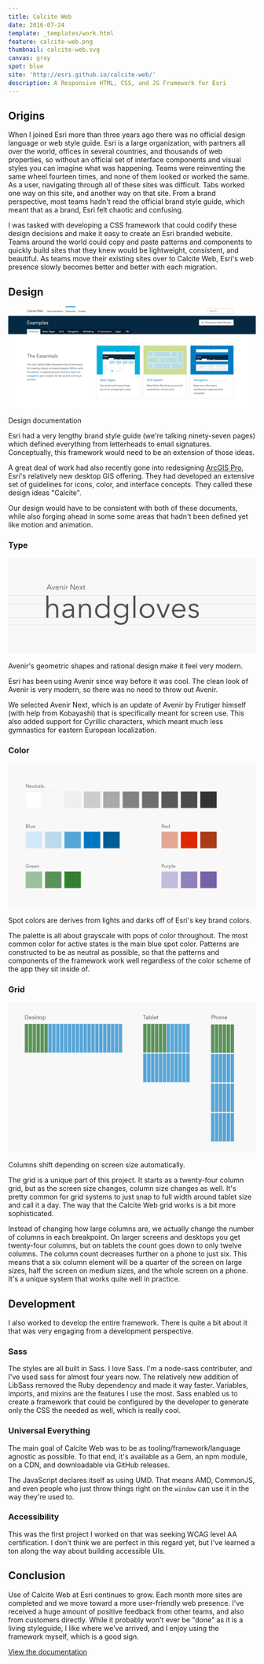 ```yaml
---
title: Calcite Web
date: 2016-07-24
template: _templates/work.html
feature: calcite-web.png
thumbnail: calcite-web.svg
canvas: gray
spot: blue
site: 'http://esri.github.io/calcite-web/'
description: A Responsive HTML, CSS, and JS Framework for Esri
---
```


## Origins

When I joined Esri more than three years ago there was no official design language or web style guide. Esri is a large organization, with partners all over the world, offices in several countries, and thousands of web properties, so without an official set of interface components and visual styles you can imagine what was happening. Teams were reinventing the same wheel fourteen times, and none of them looked or worked the same. As a user, navigating through all of these sites was difficult. Tabs worked one way on this site, and another way on that site. From a brand perspective, most teams hadn't read the official brand style guide, which meant that as a brand, Esri felt chaotic and confusing.

I was tasked with developing a CSS framework that could codify these design decisions and make it easy to create an Esri branded website. Teams around the world could copy and paste patterns and components to quickly build sites that they knew would be lightweight, consistent, and beautiful. As teams move their existing sites over to Calcite Web, Esri's web presence slowly becomes better and better with each migration.

## Design

<div class="browser" data-site="esri.github.io/examples/">
  <img class="browser-image" src="design.png" alt="Screenshot of examples documentation">
</div>
<p class="caption">Design documentation</p>

Esri had a very lengthy brand style guide (we're talking ninety-seven pages) which defined everything from letterheads to email signatures. Conceptually, this framework would need to be an extension of those ideas.

A great deal of work had also recently gone into redesigning [ArcGIS Pro](http://www.esri.com/en/software/arcgis-pro), Esri's relatively new desktop GIS offering. They had developed an extensive set of guidelines for icons, color, and interface concepts. They called these design ideas "Calcite".

Our design would have to be consistent with both of these documents, while also forging ahead in some some areas that hadn't been defined yet like motion and animation.

### Type

![Avenir specimen](handgloves.svg)
<p class="caption">Avenir's geometric shapes and rational design make it feel very modern.</p>

Esri has been using Avenir since way before it was cool. The clean look of Avenir is very modern, so there was no need to throw out Avenir.

We selected Avenir Next, which is an update of Avenir by Frutiger himself (with help from Kobayashi) that is specifically meant for screen use. This also added support for Cyrillic characters, which meant much less gymnastics for eastern European localization.

### Color

![Color Palette](palette.svg)
<p class="caption">Spot colors are derives from lights and darks off of Esri's key brand colors.</p>

The palette is all about grayscale with pops of color throughout. The most common color for active states is the main blue spot color. Patterns are constructed to be as neutral as possible, so that the patterns and components of the framework work well regardless of the color scheme of the app they sit inside of.

### Grid

![Grid diagram](grid.svg)
<p class="caption">Columns shift depending on screen size automatically.</p>

The grid is a unique part of this project. It starts as a twenty-four column grid, but as the screen size changes, column size changes as well. It's pretty common for grid systems to just snap to full width around tablet size and call it a day. The way that the Calcite Web grid works is a bit more sophisticated.

Instead of changing how large columns are, we actually change the number of columns in each breakpoint. On larger screens and desktops you get twenty-four columns, but on tablets the count goes down to only twelve columns. The column count decreases further on a phone to just six. This means that a six column element will be a quarter of the screen on large sizes, half the screen on medium sizes, and the whole screen on a phone. It's a unique system that works quite well in practice.

## Development

I also worked to develop the entire framework. There is quite a bit about it that was very engaging from a development perspective.

### Sass

The styles are all built in Sass. I love Sass. I'm a node-sass contributer, and I've used sass for almost four years now. The relatively new addition of LibSass removed the Ruby dependency and made it way faster. Variables, imports, and mixins are the features I use the most. Sass enabled us to create a framework that could be configured by the developer to generate only the CSS the needed as well, which is really cool.

### Universal Everything

The main goal of Calcite Web was to be as tooling/framework/language agnostic as possible. To that end, it's available as a Gem, an npm module, on a CDN, and downloadable via GitHub releases.

The JavaScript declares itself as using UMD. That means AMD, CommonJS, and even people who just throw things right on the `window` can use it in the way they're used to.

### Accessibility

This was the first project I worked on that was seeking WCAG level AA certification. I don't think we are perfect in this regard yet, but I've learned a ton along the way about building accessible UIs.

## Conclusion

Use of Calcite Web at Esri continues to grow. Each month more sites are completed and we move toward a more user-friendly web presence. I've received a huge amount of positive feedback from other teams, and also from customers directly. While it probably won't ever be "done" as it is a living styleguide, I like where we've arrived, and I enjoy using the framework myself, which is a good sign.

[View the documentation](http://esri.github.io/calcite-web)

